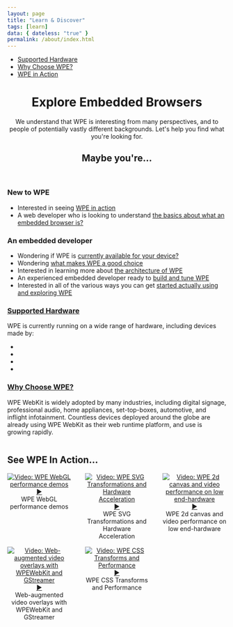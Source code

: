 ```yaml
---
layout: page
title: "Learn & Discover"
tags: [learn]
data: { dateless: "true" }
permalink: /about/index.html
--- 
```



<nav class="sidebar">
<ul>
<li><a href="{{ '/about/supported-hardware.html' | url }}">Supported Hardware</a></li>
<li><a href="{{ '/about/a-good-choice.html' | url }}">Why Choose WPE?</a></li>
<li><a href="">WPE in Action</a></li>
</ul>
</nav>


<header class="page">

# Explore Embedded Browsers

We understand that WPE is interesting from many perspectives, and to people of potentially vastly different backgrounds. Let's help you find what you're looking for.

## Maybe you're…

</header>
<section class="full-bleed c2">

<div>

### New to WPE

<ul class="arrows">
<li>Interested in seeing <a href="#wpe-in-action">WPE in action</a></li>
<li>A web developer who is looking to understand <a href="what-is-embedded.html">the basics about what an embedded browser is?</a></li>
</ul>
</div>
<div>

### An embedded developer

<ul class="arrows">
<li>Wondering if WPE is <a href="{{ '/about/supported-hardware.html' | url }}">currently available for your device?</a></li>
<li>Wondering <a href="{{ '/about/a-good-choice.html' | url }}">what makes WPE a good choice</a></li>
<li>Interested in learning more about <a href="{{ '/about/architecture.html' | url }}">the architecture of WPE</a></li>
<li>An experienced embedded developer ready to <a href="{{ 'https://github.com/Igalia/meta-webkit/wiki/WPE' | url }}">build and tune WPE</a></li>
<li>Interested in all of the various ways you can get <a href="explore-wpe.html">started actually using and exploring WPE</a></li>
</ul>

</div>
</section>

<div>
<h3><a href="{{ '/about/supported-hardware.html' | url }}">Supported Hardware</a></h3>
<p>WPE is currently running on a wide range of hardware, including devices made by:</p>
<ul class="gallery c4">
<li><img src="{{ '/assets/img/logo-rockchip@2x.png' | url }}" alt=""></li>
<li><img src="{{ '/assets/img/logo-nvidia@2x.png' | url }}" alt=""></li>
<li><img src="{{ '/assets/img/logo-nxp@2x.png' | url }}" alt=""></li>
<li><img src="{{ '/assets/img/logo-qualcomm@2x.png' | url }}" alt=""></li>
</ul>
</div>

<div class="dotsep">
<h3><a href="{{ '/about/a-good-choice.html' | url }}">Why Choose WPE?</a></h3>
<p>WPE WebKit is widely adopted by many industries, including digital signage, professional audio, home appliances, set-top-boxes, automotive, and inflight infotainment. Countless devices deployed around the globe are already using WPE WebKit as their web runtime platform, and use is growing rapidly.</p>
<img src="{{ '/assets/img/WhyChooseWPE-ExploreLand.png' | url }}" alt="">
</div>

<div class="dotsep">

## See WPE In Action…
<div class="container text-center my-auto" style="display:grid;grid-template-columns: 1fr 1fr 1fr;justify-items:center;grid-gap: 1rem 2rem;text-align: center;" id="wpe-in-action">
	<div class="item">
  		<lazy-youtube hash="bg6yCx7VdPY" title="WPE WebGL performance demos">
			<div>
				<a href="https:/www.youtube-nocookie.com/embed/bg6yCx7VdPY?autoplay=1"><img src="https:/img.youtube.com/vi/bg6yCx7VdPY/hqdefault.jpg" alt="Video: WPE WebGL performance demos"><span>▶</span></a>
				<div>WPE WebGL performance demos</div>
			</div>
		</lazy-youtube>
	</div>
	<div class="item">
		<lazy-youtube hash="Nz2Y8HGdZDE" title="WPE SVG Transformations and Hardware Acceleration">
	  		<div>
	  			<a href="https:/www.youtube-nocookie.com/embed/Nz2Y8HGdZDE?autoplay=1"><img src="https:/img.youtube.com/vi/Nz2Y8HGdZDE/hqdefault.jpg" alt="Video: WPE SVG Transformations and Hardware Acceleration"><span>▶</span></a>
				<div>WPE SVG Transformations and Hardware Acceleration</div>
			</div>
		</lazy-youtube>
	</div>
	<div class="item">
  		<lazy-youtube hash="_X_23cb8l6o" title="WPE 2d canvas and video performance on low end-hardware">
  			<div>
  				<a href="https:/www.youtube-nocookie.com/embed/_X_23cb8l6o?autoplay=1"><img src="https:/img.youtube.com/vi/_X_23cb8l6o/hqdefault.jpg" alt="Video: WPE 2d canvas and video performance on low end-hardware"><span>▶</span></a>
  				<div>WPE 2d canvas and video performance on low end-hardware</div>
			</div>
		</lazy-youtube>
	</div>
	<div class="item">
  		<lazy-youtube hash="QNZJYOuVGiE" title="Web-augmented video overlays with WPEWebKit and GStreamer">
			<div>
				<a href="https:/www.youtube-nocookie.com/embed/QNZJYOuVGiE?autoplay=1"><img src="https:/img.youtube.com/vi/QNZJYOuVGiE/hqdefault.jpg" alt="Video: Web-augmented video overlays with WPEWebKit and GStreamer"><span>▶</span></a>
				<div>Web-augmented video overlays with WPEWebKit and GStreamer</div>
			</div>
		</lazy-youtube>
	</div>
	<div class="item">
  		<lazy-youtube hash="0L8Fv7sswSk" title="WPE CSS Transforms and Performance">
			<div>
				<a href="https:/www.youtube-nocookie.com/embed/0L8Fv7sswSk?autoplay=1"><img src="https:/img.youtube.com/vi/0L8Fv7sswSk/hqdefault.jpg" alt="Video: WPE CSS Transforms and Performance"><span>▶</span></a>
				<div>WPE CSS Transforms and Performance</div>
			</div>
		</lazy-youtube>
	</div>
</div>

</div>